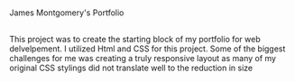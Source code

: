 # 

James Montgomery's Portfolio

##

This project was to create the starting block of my portfolio for web delvelpement. I utilized Html and CSS for this project. Some of the biggest challenges for me was creating a truly responsive layout as many of my original CSS stylings did not translate well to the reduction in size

